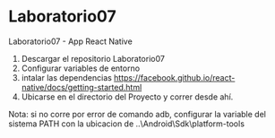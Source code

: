 # Laboratorio07
Laboratorio07 - App React Native

1) Descargar el repositorio Laboratorio07
2) Configurar variables de entorno 
3) intalar las dependencias https://facebook.github.io/react-native/docs/getting-started.html
4) Ubicarse en el directorio del Proyecto y correr desde ahí.

Nota: si no corre por error de comando adb, configurar la variable del sistema PATH con la ubicacion de ..\Android\Sdk\platform-tools 
